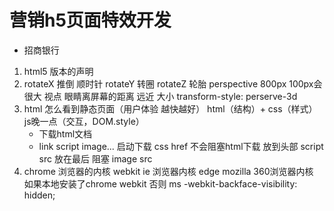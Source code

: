 # 营销h5页面特效开发
- 招商银行
1. <!DOCTYPE html> html5 版本的声明
2. rotateX 推倒 顺时针
    rotateY 转圈
    rotateZ 轮胎
    perspective 800px  100px会很大 视点 眼睛离屏幕的距离 远近 大小 
    transform-style: perserve-3d
3. html 怎么看到静态页面（用户体验 越快越好）
    html（结构）+ css（样式） js晚一点（交互，DOM.style）
    - 下载html文档
    - link script image...
        启动下载 css href   不会阻塞html下载 放到头部
        script src  放在最后 阻塞
        image src
4. chrome 浏览器的内核 webkit
    ie 浏览器内核 edge
    mozilla 
        360浏览器内核 如果本地安装了chrome webkit
        否则 ms
    -webkit-backface-visibility: hidden;